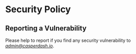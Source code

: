 # Security Policy

## Reporting a Vulnerability

Please help to report if you find any security vulnerability to *admin@casperdash.io*. 
